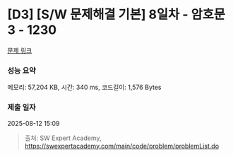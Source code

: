 # [D3] [S/W 문제해결 기본] 8일차 - 암호문3 - 1230 

[문제 링크](https://swexpertacademy.com/main/code/problem/problemDetail.do?contestProbId=AV14zIwqAHwCFAYD) 

### 성능 요약

메모리: 57,204 KB, 시간: 340 ms, 코드길이: 1,576 Bytes

### 제출 일자

2025-08-12 15:09



> 출처: SW Expert Academy, https://swexpertacademy.com/main/code/problem/problemList.do
